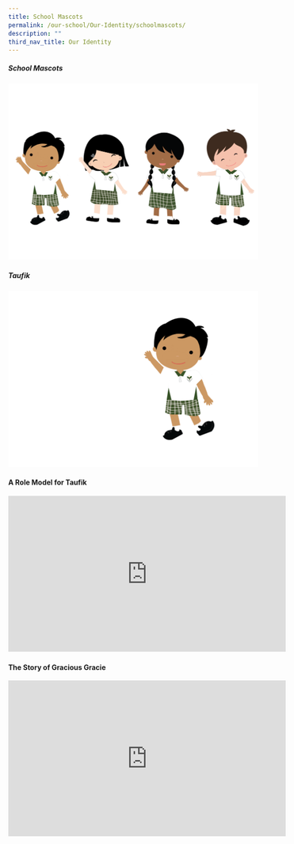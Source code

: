 ```yaml
---
title: School Mascots
permalink: /our-school/Our-Identity/schoolmascots/
description: ""
third_nav_title: Our Identity
---
```

##### School Mascots

![](/images/NoMask_TGPS%20Mascots_031221.png)


##### Taufik 

![](/images/NoMask_Taufik_HandUp.png)

#### **A Role Model for Taufik**

<div class="bp-youtube">
<iframe width="560" height="315" src="https://www.youtube.com/embed/-11ULaAeo3Y" title="YouTube video player" frameborder="0" allow="accelerometer; autoplay; clipboard-write; encrypted-media; gyroscope; picture-in-picture; web-share" allowfullscreen></iframe>
</div>


#### **The Story of Gracious Gracie**

<div class="bp-youtube">

<iframe width="560" height="315" src="https://www.youtube.com/embed/-11ULaAeo3Y" title="YouTube video player" frameborder="0" allow="accelerometer; autoplay; clipboard-write; encrypted-media; gyroscope; picture-in-picture; web-share" allowfullscreen></iframe>

</div>